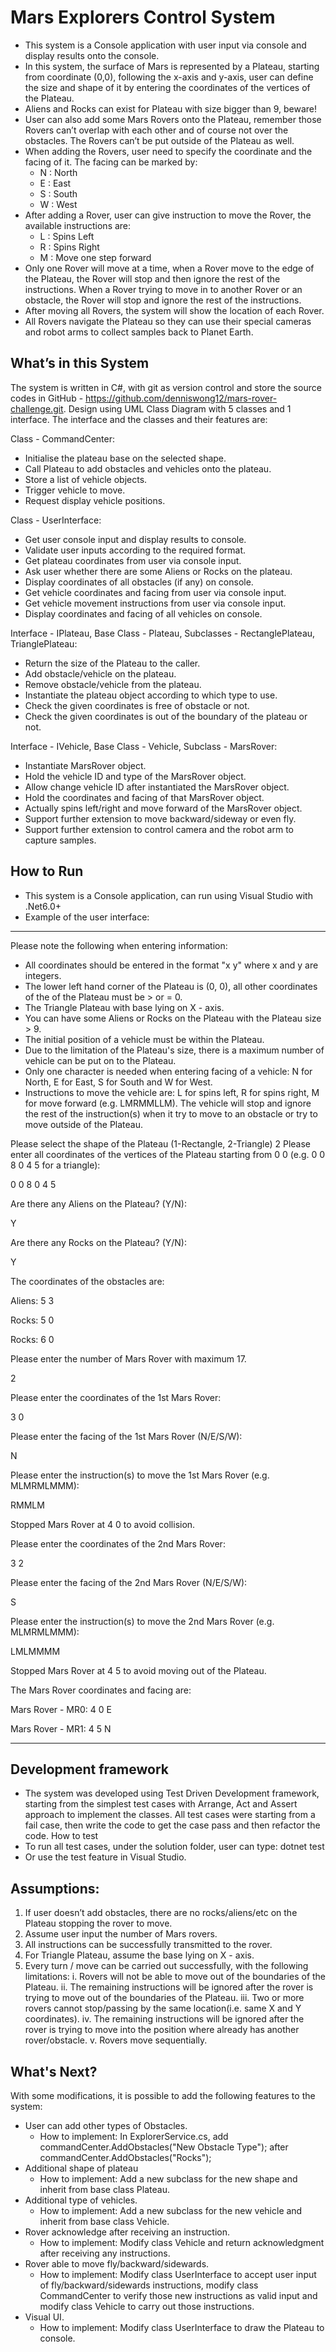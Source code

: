 # Mars Explorers Control System

- This system is a Console application with user input via console and display results onto the console.
- In this system, the surface of Mars is represented by a Plateau, starting from coordinate (0,0), following the x-axis and y-axis, user can define the size and shape of it by entering the coordinates of the vertices of the Plateau.
- Aliens and Rocks can exist for Plateau with size bigger than 9, beware!
- User can also add some Mars Rovers onto the Plateau, remember those Rovers can’t overlap with each other and of course not over the obstacles. The Rovers can’t be put outside of the Plateau as well.
- When adding the Rovers, user need to specify the coordinate and the facing of it. The facing can be marked by:
    - N : North
    - E : East
    - S : South
    - W : West
- After adding a Rover, user can give instruction to move the Rover, the available instructions are:
    - L : Spins Left
    - R : Spins Right
    - M : Move one step forward
- Only one Rover will move at a time, when a Rover move to the edge of the Plateau, the Rover will stop and then ignore the rest of the instructions. When a Rover trying to move in to another Rover or an obstacle, the Rover will stop and ignore the rest of the instructions.
- After moving all Rovers, the system will show the location of each Rover.
- All Rovers navigate the Plateau so they can use their special cameras and robot arms to collect samples back to Planet Earth.

## What’s in this System

The system is written in C#, with git as version control and store the source codes in GitHub - https://github.com/denniswong12/mars-rover-challenge.git. Design using UML Class Diagram with 5 classes and 1 interface. The interface and the classes and their features are:

Class - CommandCenter:
- Initialise the plateau base on the selected shape.
- Call Plateau to add obstacles and vehicles onto the plateau.
- Store a list of vehicle objects.
- Trigger vehicle to move.
- Request display vehicle positions.

Class - UserInterface:
- Get user console input and display results to console.
- Validate user inputs according to the required format.
- Get plateau coordinates from user via console input.
- Ask user whether there are some Aliens or Rocks on the plateau.
- Display coordinates of all obstacles (if any) on console.
- Get vehicle coordinates and facing from user via console input.
- Get vehicle movement instructions from user via console input.
- Display coordinates and facing of all vehicles on console.

Interface - IPlateau,
Base Class - Plateau, 
Subclasses - RectanglePlateau, TrianglePlateau:
- Return the size of the Plateau to the caller.
- Add obstacle/vehicle on the plateau.
- Remove obstacle/vehicle from the plateau.
- Instantiate the plateau object according to which type to use.
- Check the given coordinates is free of obstacle or not.
- Check the given coordinates is out of the boundary of the plateau or not.


Interface - IVehicle,
Base Class - Vehicle,
Subclass - MarsRover:
- Instantiate MarsRover object.
- Hold the vehicle ID and type of the MarsRover object.
- Allow change vehicle ID after instantiated the MarsRover object.
- Hold the coordinates and facing of that MarsRover object.
- Actually spins left/right and move forward of the MarsRover object.
- Support further extension to move backward/sideway or even fly.
- Support further extension to control camera and the robot arm to capture samples.


## How to Run

- This system is a Console application, can run using Visual Studio with .Net6.0+
- Example of the user interface:

***************
Please note the following when entering information:
- All coordinates should be entered in the format "x y" where x and y are integers.
- The lower left hand corner of the Plateau is (0, 0), all other coordinates of the of the Plateau must be > or = 0.
- The Triangle Plateau with base lying on X - axis.
- You can have some Aliens or Rocks on the Plateau with the Plateau size > 9.
- The initial position of a vehicle must be within the Plateau.
- Due to the limitation of the Plateau's size, there is a maximum number of vehicle can be put on to the Plateau.
- Only one character is needed when entering facing of a vehicle: N for North, E for East, S for South and W for West.
- Instructions to move the vehicle are: L for spins left, R for spins right, M for move forward  (e.g. LMRMMLLM).
  The vehicle will stop and ignore the rest of the instruction(s) when it try to move to an obstacle or try to move outside of the Plateau.

Please select the shape of the Plateau (1-Rectangle, 2-Triangle)
2
Please enter all coordinates of the vertices of the Plateau starting from 0 0 (e.g. 0 0 8 0 4 5 for a triangle):

0 0 8 0 4 5

Are there any Aliens on the Plateau? (Y/N):

Y

Are there any Rocks on the Plateau? (Y/N):

Y


The coordinates of the obstacles are:

Aliens: 5 3

Rocks: 5 0

Rocks: 6 0


Please enter the number of Mars Rover with maximum 17.

2

Please enter the coordinates of the 1st Mars Rover:

3 0

Please enter the facing of the 1st Mars Rover (N/E/S/W):

N

Please enter the instruction(s) to move the 1st Mars Rover (e.g. MLMRMLMMM):

RMMLM

Stopped Mars Rover at 4 0 to avoid collision.

Please enter the coordinates of the 2nd Mars Rover:

3 2

Please enter the facing of the 2nd Mars Rover (N/E/S/W):

S

Please enter the instruction(s) to move the 2nd Mars Rover (e.g. MLMRMLMMM):

LMLMMMM

Stopped Mars Rover at 4 5 to avoid moving out of the Plateau.



The Mars Rover coordinates and facing are:

Mars Rover - MR0: 4 0 E

Mars Rover - MR1: 4 5 N

***************

## Development framework
- The system was developed using Test Driven Development framework, starting from the simplest test cases with Arrange, Act and Assert approach to implement the classes. All test cases were starting from a fail case, then write the code to get the case pass and then refactor the code.
How to test
- To run all test cases, under the solution folder, user can type: dotnet test
- Or use the test feature in Visual Studio.

## Assumptions:
1. If user doesn’t add obstacles, there are no rocks/aliens/etc on the Plateau stopping the rover to move.
2. Assume user input the number of Mars rovers.
3. All instructions can be successfully transmitted to the rover.
4. For Triangle Plateau, assume the base lying on X - axis.
5. Every turn / move can be carried out successfully, with the following limitations:
    i. Rovers will not be able to move out of the boundaries of the Plateau.
    ii. The remaining instructions will be ignored after the rover is trying to move out of the boundaries of the Plateau.
    iii. Two or more rovers cannot stop/passing by the same location(i.e. same X and Y coordinates).
    iv. The remaining instructions will be ignored after the rover is trying to move into the position where already has another rover/obstacle.
    v. Rovers move sequentially.

## What's Next?

With some modifications, it is possible to add the following features to the system:
- User can add other types of Obstacles.
    - How to implement: In ExplorerService.cs, add commandCenter.AddObstacles("New Obstacle Type"); after commandCenter.AddObstacles("Rocks");
- Additional shape of plateau
    - How to implement: Add a new subclass for the new shape and inherit from base class Plateau.
- Additional type of vehicles.
    - How to implement: Add a new subclass for the new vehicle and inherit from base class Vehicle.     
- Rover acknowledge after receiving an instruction.
    - How to implement: Modify class Vehicle and return acknowledgment after receiving any instructions.
- Rover able to move fly/backward/sidewards.
    - How to implement: Modify class UserInterface to accept user input of fly/backward/sidewards instructions, modify class CommandCenter to verify those new instructions as valid input and modify class Vehicle to carry out those instructions.
- Visual UI.
    - How to implement: Modify class UserInterface to draw the Plateau to console.

